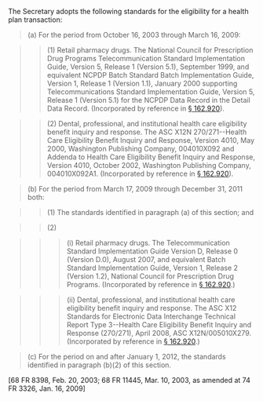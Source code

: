 The Secretary adopts the following standards for the eligibility for a health plan transaction:

> (a) For the period from October 16, 2003 through March 16, 2009:

> > (1) Retail pharmacy drugs. The National Council for Prescription Drug Programs Telecommunication Standard Implementation Guide, Version 5, Release 1 (Version 5.1), September 1999, and equivalent NCPDP Batch Standard Batch Implementation Guide, Version 1, Release 1 (Version 1.1), January 2000 supporting Telecommunications Standard Implementation Guide, Version 5, Release 1 (Version 5.1) for the NCPDP Data Record in the Detail Data Record. (Incorporated by reference in [§ 162.920](/hipaa/regulations/162-920-availability-specifications-rules/)).

> > (2) Dental, professional, and institutional health care eligibility benefit inquiry and response. The ASC X12N 270/271--Health Care Eligibility Benefit Inquiry and Response, Version 4010, May 2000, Washington Publishing Company, 004010X092 and Addenda to Health Care Eligibility Benefit Inquiry and Response, Version 4010, October 2002, Washington Publishing Company, 004010X092A1. (Incorporated by reference in [§ 162.920](/hipaa/regulations/162-920-availability-specifications-rules/)).

> (b) For the period from March 17, 2009 through December 31, 2011 both:

> > (1) The standards identified in paragraph (a) of this section; and

> > (2)

> > > (i) Retail pharmacy drugs. The Telecommunication Standard Implementation Guide Version D, Release 0 (Version D.0), August 2007, and equivalent Batch Standard Implementation Guide, Version 1, Release 2 (Version 1.2), National Council for Prescription Drug Programs. (Incorporated by reference in [§ 162.920](/hipaa/regulations/162-920-availability-specifications-rules/).)

> > > (ii) Dental, professional, and institutional health care eligibility benefit inquiry and response. The ASC X12 Standards for Electronic Data Interchange Technical Report Type 3--Health Care Eligibility Benefit Inquiry and Response (270/271), April 2008, ASC X12N/005010X279. (Incorporated by reference in [§ 162.920](/hipaa/regulations/162-920-availability-specifications-rules/).)

> &#40;c) For the period on and after January 1, 2012, the standards identified in paragraph (b)(2) of this section.

[68 FR 8398, Feb. 20, 2003; 68 FR 11445, Mar. 10, 2003, as amended at 74 FR 3326, Jan. 16, 2009]
